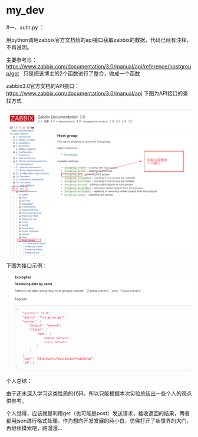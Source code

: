 # my_dev

#一、auth.py ：

用python调用zabbix官方文档给的api接口获取zabbix的数据，代码已经有注释，不再说明。


主要参考自： https://www.zabbix.com/documentation/3.0/manual/api/reference/hostgroup/get   只是把该博主的2个函数进行了整合，做成一个函数

zabbix3.0官方文档的API接口： https://www.zabbix.com/documentation/3.0/manual/api
下图为API接口的查找方式

![image](https://github.com/chenjinjay/my_dev/blob/master/picture/1.jpg)

下图为接口示例：

![image](https://github.com/chenjinjay/my_dev/blob/master/picture/2.jpg)

个人总结：

由于还未深入学习这类性质的代码，所以只能根据本次实验总结出一些个人的观点供参考。

个人觉得，应该就是利用get（也可能是post）发送请求，接收返回的结果，两者都用json进行格式处理。作为想向开发发展的纯小白，仿佛打开了新世界的大门，再继续摸索吧，路漫漫...
